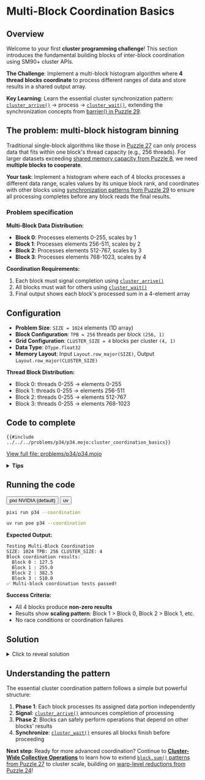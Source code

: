# Multi-Block Coordination Basics

## Overview

Welcome to your first **cluster programming challenge**! This section introduces the fundamental building blocks of inter-block coordination using SM90+ cluster APIs.

**The Challenge**: Implement a multi-block histogram algorithm where **4 thread blocks coordinate** to process different ranges of data and store results in a shared output array.

**Key Learning**: Learn the essential cluster synchronization pattern: [`cluster_arrive()`](https://docs.modular.com/mojo/stdlib/gpu/cluster/cluster_arrive) → process → [`cluster_wait()`](https://docs.modular.com/mojo/stdlib/gpu/cluster/cluster_wait), extending the synchronization concepts from [barrier() in Puzzle 29](../puzzle_29/barrier.md).

## The problem: multi-block histogram binning

Traditional single-block algorithms like those in [Puzzle 27](../puzzle_27/puzzle_27.md) can only process data that fits within one block's thread capacity (e.g., 256 threads). For larger datasets exceeding [shared memory capacity from Puzzle 8](../puzzle_08/puzzle_08.md), we need **multiple blocks to cooperate**.

**Your task**: Implement a histogram where each of 4 blocks processes a different data range, scales values by its unique block rank, and coordinates with other blocks using [synchronization patterns from Puzzle 29](../puzzle_29/barrier.md) to ensure all processing completes before any block reads the final results.

### Problem specification

**Multi-Block Data Distribution:**

- **Block 0**: Processes elements 0-255, scales by 1
- **Block 1**: Processes elements 256-511, scales by 2
- **Block 2**: Processes elements 512-767, scales by 3
- **Block 3**: Processes elements 768-1023, scales by 4

**Coordination Requirements:**

1. Each block must signal completion using [`cluster_arrive()`](https://docs.modular.com/mojo/stdlib/gpu/cluster/cluster_arrive)
2. All blocks must wait for others using [`cluster_wait()`](https://docs.modular.com/mojo/stdlib/gpu/cluster/cluster_wait)
3. Final output shows each block's processed sum in a 4-element array

## Configuration

- **Problem Size**: `SIZE = 1024` elements (1D array)
- **Block Configuration**: `TPB = 256` threads per block `(256, 1)`
- **Grid Configuration**: `CLUSTER_SIZE = 4` blocks per cluster `(4, 1)`
- **Data Type**: `DType.float32`
- **Memory Layout**: Input `Layout.row_major(SIZE)`, Output `Layout.row_major(CLUSTER_SIZE)`

**Thread Block Distribution:**

- Block 0: threads 0-255 → elements 0-255
- Block 1: threads 0-255 → elements 256-511
- Block 2: threads 0-255 → elements 512-767
- Block 3: threads 0-255 → elements 768-1023

## Code to complete

```mojo
{{#include ../../../problems/p34/p34.mojo:cluster_coordination_basics}}
```

<a href="{{#include ../_includes/repo_url.md}}/blob/main/problems/p34/p34.mojo" class="filename">View full file: problems/p34/p34.mojo</a>

<details>
<summary><strong>Tips</strong></summary>

<div class="solution-tips">

### **Block identification patterns**

- Use [`block_rank_in_cluster()`](https://docs.modular.com/mojo/stdlib/gpu/cluster/block_rank_in_cluster) to get the cluster rank (0-3)
- Use `Int(block_idx.x)` for reliable block indexing in grid launch
- Scale data processing by block position for distinct results

### **Shared memory coordination**

- Allocate shared memory using `tb[dtype]().row_major[tpb]().shared().alloc()` (see [shared memory basics from Puzzle 8](../puzzle_08/puzzle_08.md))
- Process input data scaled by `block_id + 1` to create distinct scaling per block
- Use bounds checking when accessing input data (pattern from [guards in Puzzle 3](../puzzle_03/puzzle_03.md))

### **Cluster synchronization pattern**

1. **Process**: Each block works on its portion of data
2. **Signal**: [`cluster_arrive()`](https://docs.modular.com/mojo/stdlib/gpu/cluster/cluster_arrive) announces processing completion
3. **Compute**: Block-local operations (reduction, aggregation)
4. **Wait**: [`cluster_wait()`](https://docs.modular.com/mojo/stdlib/gpu/cluster/cluster_wait) ensures all blocks complete before proceeding

### **Thread coordination within blocks**

- Use `barrier()` for intra-block synchronization before cluster operations (from [barrier concepts in Puzzle 29](../puzzle_29/barrier.md))
- Only thread 0 should write the final block result (single-writer pattern from [block programming](../puzzle_27/block_sum.md))
- Store results at `output[block_id]` for reliable indexing

</div>
</details>

## Running the code

<div class="code-tabs" data-tab-group="package-manager">
  <div class="tab-buttons">
    <button class="tab-button">pixi NVIDIA (default)</button>
    <button class="tab-button">uv</button>
  </div>
  <div class="tab-content">

```bash
pixi run p34 --coordination
```

  </div>
  <div class="tab-content">

```bash
uv run poe p34 --coordination
```

  </div>
</div>

**Expected Output:**

```
Testing Multi-Block Coordination
SIZE: 1024 TPB: 256 CLUSTER_SIZE: 4
Block coordination results:
  Block 0 : 127.5
  Block 1 : 255.0
  Block 2 : 382.5
  Block 3 : 510.0
✅ Multi-block coordination tests passed!
```

**Success Criteria:**

- All 4 blocks produce **non-zero results**
- Results show **scaling pattern**: Block 1 > Block 0, Block 2 > Block 1, etc.
- No race conditions or coordination failures

## Solution

<details class="solution-details">
<summary>Click to reveal solution</summary>

```mojo
{{#include ../../../solutions/p34/p34.mojo:cluster_coordination_basics_solution}}
```

<div class="solution-explanation">

**The cluster coordination solution demonstrates the fundamental multi-block synchronization pattern using a carefully orchestrated two-phase approach:**

## **Phase 1: Independent block processing**

**Thread and block identification:**

```mojo
global_i = block_dim.x * block_idx.x + thread_idx.x  # Global thread index
local_i = thread_idx.x                               # Local thread index within block
my_block_rank = Int(block_rank_in_cluster())         # Cluster rank (0-3)
block_id = Int(block_idx.x)                          # Block index for reliable addressing
```

**Shared memory allocation and data processing:**

- Each block allocates its own shared memory workspace: `tb[dtype]().row_major[tpb]().shared().alloc()`
- **Scaling strategy**: `data_scale = Float32(block_id + 1)` ensures each block processes data differently
  - Block 0: multiplies by 1.0, Block 1: by 2.0, Block 2: by 3.0, Block 3: by 4.0
- **Bounds checking**: `if global_i < size:` prevents out-of-bounds memory access
- **Data processing**: `shared_data[local_i] = input[global_i] * data_scale` scales input data per block

**Intra-block synchronization:**

- `barrier()` ensures all threads within each block complete data loading before proceeding
- This prevents race conditions between data loading and subsequent cluster coordination

## **Phase 2: Cluster coordination**

**Inter-block signaling:**

- [`cluster_arrive()`](https://docs.modular.com/mojo/stdlib/gpu/cluster/cluster_arrive) signals that this block has completed its local processing phase
- This is a **non-blocking** operation that registers completion with the cluster hardware

**Local aggregation (Thread 0 only):**

```mojo
if local_i == 0:
    var block_sum: Float32 = 0.0
    for i in range(tpb):
        block_sum += shared_data[i][0]  # Sum all elements in shared memory
    output[block_id] = block_sum        # Store result at unique block position
```

- Only thread 0 performs the sum to avoid race conditions
- Results stored at `output[block_id]` ensures each block writes to unique location

**Final synchronization:**

- [`cluster_wait()`](https://docs.modular.com/mojo/stdlib/gpu/cluster/cluster_wait) blocks until ALL blocks in the cluster have completed their work
- This ensures deterministic completion order across the entire cluster

## **Key technical insights**

**Why use `block_id` instead of `my_block_rank`?**

- `block_idx.x` provides reliable grid-launch indexing (0, 1, 2, 3)
- [`block_rank_in_cluster()`](https://docs.modular.com/mojo/stdlib/gpu/cluster/block_rank_in_cluster) may behave differently depending on cluster configuration
- Using `block_id` guarantees each block gets unique data portions and output positions

**Memory access pattern:**

- **Global memory**: Each thread reads `input[global_i]` exactly once
- **Shared memory**: Used for intra-block communication and aggregation
- **Output memory**: Each block writes to `output[block_id]` exactly once

**Synchronization hierarchy:**

1. **`barrier()`**: Synchronizes threads within each block (intra-block)
2. **[`cluster_arrive()`](https://docs.modular.com/mojo/stdlib/gpu/cluster/cluster_arrive)**: Signals completion to other blocks (inter-block, non-blocking)
3. **[`cluster_wait()`](https://docs.modular.com/mojo/stdlib/gpu/cluster/cluster_wait)**: Waits for all blocks to complete (inter-block, blocking)

**Performance characteristics:**

- **Compute complexity**: O(TPB) per block for local sum, O(1) for cluster coordination
- **Memory bandwidth**: Each input element read once, minimal inter-block communication
- **Scalability**: Pattern scales to larger cluster sizes with minimal overhead

</div>
</details>

## Understanding the pattern

The essential cluster coordination pattern follows a simple but powerful structure:

1. **Phase 1**: Each block processes its assigned data portion independently
2. **Signal**: [`cluster_arrive()`](https://docs.modular.com/mojo/stdlib/gpu/cluster/cluster_arrive) announces completion of processing
3. **Phase 2**: Blocks can safely perform operations that depend on other blocks' results
4. **Synchronize**: [`cluster_wait()`](https://docs.modular.com/mojo/stdlib/gpu/cluster/cluster_wait) ensures all blocks finish before proceeding

**Next step**: Ready for more advanced coordination? Continue to **[Cluster-Wide Collective Operations](./cluster_collective_ops.md)** to learn how to extend [`block.sum()` patterns from Puzzle 27](../puzzle_27/block_sum.md) to cluster scale, building on [warp-level reductions from Puzzle 24](../puzzle_24/warp_sum.md)!
